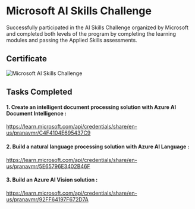 # Microsoft AI Skills Challenge

Successfully participated in the AI Skills Challenge organized by Microsoft and completed both levels of the program by completing the learning modules and passing the Applied Skills assessments.

## Certificate

![Microsoft AI Skills Challenge](https://github.com/pranav-m-r/Certificates/assets/148135964/ce43a499-48f8-4b42-bb63-27f613dad596)

## Tasks Completed

#### 1. Create an intelligent document processing solution with Azure AI Document Intelligence :
https://learn.microsoft.com/api/credentials/share/en-us/pranavmr/C4F4104E695437C9
#### 2. Build a natural language processing solution with Azure AI Language :
https://learn.microsoft.com/api/credentials/share/en-us/pranavmr/5E65796E3402B46F
#### 3. Build an Azure AI Vision solution :
https://learn.microsoft.com/api/credentials/share/en-us/pranavmr/92FF64197F672D7A
